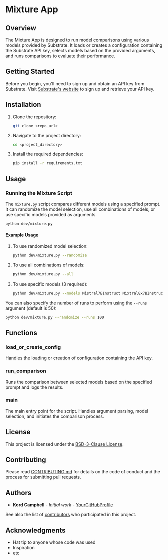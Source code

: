 # Mixture App

## Overview

The Mixture App is designed to run model comparisons using various models provided by Substrate. It loads or creates a configuration containing the Substrate API key, selects models based on the provided arguments, and runs comparisons to evaluate their performance.

## Getting Started

Before you begin, you'll need to sign up and obtain an API key from Substrate. Visit [Substrate's website](https://substrate.run) to sign up and retrieve your API key.

## Installation

1. Clone the repository:
   ```bash
   git clone <repo_url>
   ```
2. Navigate to the project directory:
   ```bash
   cd <project_directory>
   ```
3. Install the required dependencies:
   ```bash
   pip install -r requirements.txt
   ```

## Usage

### Running the Mixture Script

The `mixture.py` script compares different models using a specified prompt. It can randomize the model selection, use all combinations of models, or use specific models provided as arguments.

```bash
python dev/mixture.py
```

#### Example Usage

1. To use randomized model selection:
   ```bash
   python dev/mixture.py --randomize
   ```

2. To use all combinations of models:
   ```bash
   python dev/mixture.py --all
   ```

3. To use specific models (3 required):
   ```bash
   python dev/mixture.py --models Mistral7BInstruct Mixtral8x7BInstruct Llama3Instruct8B
   ```

You can also specify the number of runs to perform using the `--runs` argument (default is 50):
```bash
python dev/mixture.py --randomize --runs 100
```

## Functions

### load_or_create_config
Handles the loading or creation of configuration containing the API key.

### run_comparison
Runs the comparison between selected models based on the specified prompt and logs the results.

### main
The main entry point for the script. Handles argument parsing, model selection, and initiates the comparison process.

## License

This project is licensed under the [BSD-3-Clause License](LICENSE).

## Contributing

Please read [CONTRIBUTING.md](CONTRIBUTING.md) for details on the code of conduct and the process for submitting pull requests.

## Authors

- **Kord Campbell** - *Initial work* - [YourGitHubProfile](https://github.com/YourGitHubProfile)

See also the list of [contributors](https://github.com/YourRepo/contributors) who participated in this project.

## Acknowledgments

- Hat tip to anyone whose code was used
- Inspiration
- etc